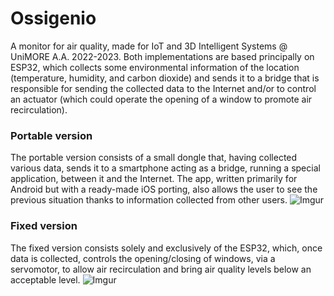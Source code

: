 # Ossigenio
A monitor for air quality, made for IoT and 3D Intelligent Systems @ UniMORE A.A. 2022-2023.
Both implementations are based principally on ESP32, which collects some environmental information of the location (temperature, humidity, and carbon dioxide) and sends it to a bridge that is responsible for sending the collected data to the Internet and/or to control an actuator (which could operate the opening of a window to promote air recirculation). 

### Portable version
The portable version consists of a small dongle that, having collected various data, sends it to a smartphone acting as a bridge, running a special application, between it and the Internet.
The app, written primarily for Android but with a ready-made iOS porting, also allows the user to see the previous situation thanks to information collected from other users.
![Imgur](https://user-images.githubusercontent.com/4050967/214251875-95307e63-219d-483b-baf8-008ece1dbdb0.jpg)

### Fixed version
The fixed version consists solely and exclusively of the ESP32, which, once data is collected, controls the opening/closing of windows, via a servomotor, to allow air recirculation and bring air quality levels below an acceptable level.
![Imgur](https://user-images.githubusercontent.com/4050967/214252089-7a0dd76d-0b9c-47e1-b565-18e969a560d7.jpg)
